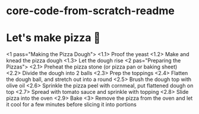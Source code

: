 # core-code-from-scratch-readme

<h1>
  Let's make pizza 🍕
</h1>
<pizza>
    <1 pass="Making the Pizza Dough">
        <1.1>
            Proof the yeast
        </1.1>
        <1.2>
            Make and knead the pizza dough
        </1.2>
        <1.3>
            Let the dough rise
        </1.3>       
    </1>
    <2 pas="Preparing the Pizzas">
        <2.1>
            Preheat the pizza stone (or pizza pan or baking sheet)
        </2.1>
        <2.2>
            Divide the dough into 2 balls
        </2.2>
        <2.3>
            Prep the toppings
        </2.3>
        <2.4>
            Flatten the dough ball, and stretch out into a round
        </2.4>
        <2.5>
        Brush the dough top with olive oil
        </2.5>
        <2.6>
        Sprinkle the pizza peel with cornmeal, put flattened dough on top
        </2.6>
        <2.7>
            Spread with tomato sauce and sprinkle with topping
        </2.7>
        <2.8>
            Slide pizza into the oven
        </2.8>
        <2.9>
            Bake
        </2.9>
    </2>
    <3>
        Remove the pizza from the oven and let it cool for a few minutes before slicing it into portions
    </3>
</pizza>
